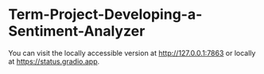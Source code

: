 # Term-Project-Developing-a-Sentiment-Analyzer

You can visit the locally accessible version at http://127.0.0.1:7863 or locally at https://status.gradio.app.
